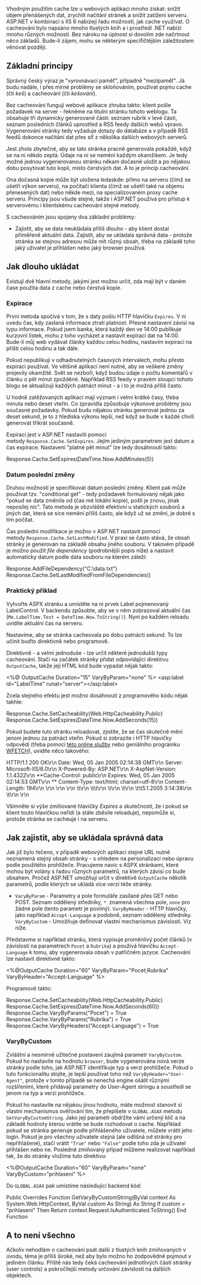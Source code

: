 <!-- dcterms:identifier = aspnetcz#5 -->
<!-- dcterms:title = Jemný úvod do cacheování v ASP.NET -->
<!-- dcterms:abstract = Vhodným použitím cache lze u webových aplikací mnoho získat: snížit objem přenášených dat, zrychlit načítání stránek a snížit zatížení serveru. ASP.NET v kombinaci s IIS 6 nabízejí řadu možností, jak cache využívat. O cacheování bylo napsáno mnoho tlustých knih a i prostředí .NET nabízí mnoho různých možností. Bez nároku na úplnost si dovolím zde načrtnout něco základů. -->
<!-- np9:categoryId = 1 -->
<!-- x4w:category = Tipy, triky -->
<!-- np9:authorId = 1 -->
<!-- np9:authorEmail = michal.valasek@altairis.cz -->
<!-- dcterms:creator = Michal Altair Valášek -->
<!-- dcterms:created = 2005-01-05T04:06:25.267+01:00 -->
<!-- dcterms:dateAccepted = 2005-01-05T04:06:25.267+01:00 -->

Vhodným použitím cache lze u webových aplikací mnoho získat: snížit objem přenášených dat, zrychlit načítání stránek a snížit zatížení serveru. ASP.NET v kombinaci s IIS 6 nabízejí řadu možností, jak cache využívat. O cacheování bylo napsáno mnoho tlustých knih a i prostředí .NET nabízí mnoho různých možností. Bez nároku na úplnost si dovolím zde načrtnout něco základů. Bude-li zájem, mohu se některým specifičtějším záležitostem věnovat později.

## Základní principy

Správný český výraz je "vyrovnávací paměť", případně "mezipaměť". Já budu nadále, i přes mírné problémy se skloňováním, používat pojmu cache (čti *keš*) a cacheování (čti *kešování*).

Bez cacheování fungují webové aplikace zhruba takto: klient pošle požadavek na server - řekněme na titulní stránku tohoto weblogu. Ta obsahuje tři dynamicky generované části: seznam rubrik v levé části, seznam posledních článků uprostřed a RSS feedy dalších webů vpravo. Vygenerování stránky tedy vyžaduje dotazy do databáze a v případě RSS feedů dokonce načítání dat přes síť z několika dalších webových serverů.

Jest zhola zbytečné, aby se tato stránka pracně generovala pokaždé, když se na ni někdo zeptá. Údaje na ní se nemění každým okamžikem. Je tedy možné jednou vygenerovanou stránku někam dočasně uložit a po nějakou dobu posytovat tuto kopii, místo čerstvých dat. A to je princip cacheování.

Ona dočasná kopie může být uložena ledaskde: přímo na serveru (čímž se ušetří výkon serveru), na počítači klienta (čímž se ušetří také na objemu přenesených dat) nebo někde mezi, na specializovaném proxy cache serveru. Principy jsou všude stejné, takže i ASP.NET používá pro přístup k serverovému i klientskému cacheování stejné metody.

S cacheováním jsou spojeny dva základní problémy:

*   Zajistit, aby se data neukládala příliš dlouho - aby klient dostal přiměřeně aktuální data. Zajistit, aby se ukládala správná data - protože stránka se stejnou adresou může mít různý obsah, třeba na základě toho jaký uživatel je přihlášen nebo jaký browser používá. 

## Jak dlouho ukládat

Existují dvě hlavní metody, jakými jest možno určit, zda mají být v daném čase použita data z cache nebo čerstvá kopie.

### Expirace

První metoda spočívá v tom, že s daty pošlu HTTP hlavičku `Expires`. V ní uvedu čas, kdy zaslaná informace ztratí platnost. Přesné nastavení závisí na typu informace. Pokud jsem banka, která každý den ve 14:00 publikuje kurzovní lístek, mohu z toho vycházet a nastavit expiraci dat na 14:00. Bude-li můj web vydávat články každou celou hodinu, nastavím expiraci na příští celou hodinu a tak dále.

Pokud nepublikuji v odhadnutelných časových intervalech, mohu přesto expiraci používat. Ve většině aplikací není nutné, aby se veškeré změny projevily okamžitě. Svět se nezboří, když budou údaje o počtu komentářů v článku o pět minut zpožděné. Například RSS feedy v pravém sloupci tohoto blogu se aktualizují každých patnáct minut - a i to je možná příliš často.

U hodně zatěžovaných aplikací mají význam i velmi krátké časy, třeba minuta nebo deset vteřin. Co zpravidla způsobuje výkonové problémy jsou současné požadavky. Pokud budu nějakou stránku generovat jednou za deset sekund, je to z hlediska výkonu lepší, než když se bude v každé chvíli generovat třikrát současně.

Expiraci jest v ASP.NET nastaviti pomocí metody `Response.Cache.SetExpires`. Jejím jediným parametrem jest datum a čas expirace. Nastavení "platné pět minut" lze tedy dosáhnouti takto:

Response.Cache.SetExpires(DateTime.Now.AddMinutes(5))

### Datum poslední změny

Druhou možností je specifikovat datum poslední změny. Klient pak může používat tzv. "conditional get" - tedy požadavek formulovaný nějak jako "pokud se data změnila od (čas mé lokální kopie), pošli je znovu, jinak neposílej nic". Tato metoda je obzvláště efektivní u statických souborů a jiných dat, která se sice nemění příliš často, ale když už se změní, je dobré s tím počítat.

Čas poslední modifikace je možno v ASP.NET nastavit pomocí metody `Response.Cache.SetLastModified`. V praxi se často stává, že obsah stránky je generován na základě obsahu jiného souboru. V takovém případě je možno použít *file dependency* (podrobnější popis níže) a nastavit automaticky datum podle data souboru na kterém záleží:

Response.AddFileDependency("C:\data.txt") Response.Cache.SetLastModifiedFromFileDependencies()

### Praktický příklad

Vytvořte ASPX stránku a umístěte na ni prvek Label pojmenovaný LabelControl. V backendu způsobte, aby se v něm zobrazoval aktuální čas (`Me.LabelTime.Text = DateTime.Now.ToString()`). Nyní po každém reloadu uvidíte aktuální čas na serveru.

Nastavíme, aby se stránka cacheovala po dobu patnácti sekund. To lze učinit buďto direktivně nebo programově. 

Direktivně - a velmi jednoduše - lze určit některé jednodušší typy cacheování. Stačí na začátek stránky přidat odpovídající direktivu `OutputCache`, takže její HTML kód bude vypadat nějak takto:

<%@ OutputCache Duration="15" VaryByParam="none" %> <html> <head> <meta name="vs_targetSchema" content="http://schemas.microsoft.com/intellisense/ie5"> </head> <body> <asp:label id="LabelTime" runat="server"></asp:label> </body> </html> 

Zcela stejného efektu jest možno dosáhnouti z programového kódu nějak takhle:

Response.Cache.SetCacheability(Web.HttpCacheability.Public) Response.Cache.SetExpires(DateTime.Now.AddSeconds(15))

Pokud budete tuto stránku reloadovat, zjistíte, že se čas skutečně mění jenom jednou za patnáct vteřin. Pokud si zobrazíte i HTTP hlavičky odpovědi (třeba pomocí [této online služby](http://www.delorie.com/web/headers.html) nebo geniálního prográmku [WFETCH](http://support.microsoft.com/default.aspx?scid=kb;%5BLN%5D;Q284285)), uvidíte něco takového:

HTTP/1.1 200 OK\r\n Date: Wed, 05 Jan 2005 02:14:38 GMT\r\n Server: Microsoft-IIS/6.0\r\n X-Powered-By: ASP.NET\r\n X-AspNet-Version: 1.1.4322\r\n **Cache-Control: public\r\n Expires: Wed, 05 Jan 2005 02:14:53 GMT\r\n ** Content-Type: text/html; charset=utf-8\r\n Content-Length: 194\r\n \r\n \r\n <html>\r\n \t<head>\r\n \t\t<meta name="vs_targetSchema" content="http://schemas.microsoft.com/intellisense/ie5">\r\n \t</head>\r\n \t<body>\r\n \t\t<span id="LabelTime">5.1.2005 3:14:38</span>\r\n \t</body>\r\n </html>\r\n

Všimněte si výše zmiňované hlavičky *Expires* a skutečnosti, že i pokud se klient touto hlavičkou neřídí (a stále zběsile reloaduje), nepomůže si, protože stránka se cacheuje i na serveru.

## Jak zajistit, aby se ukládala správná data

Jak již bylo řečeno, v případě webových aplikací stejné URL nutně neznamená stejný obsah stránky - s ohledem na personalizaci nebo úpravu podle použitého prohlížeče. Pracujeme navíc s ASPX stránkami, které mohou být volány s řadou různých parametrů, na kterých závisí co bude obsahem. Pročež ASP.NET umožňují určit v direktivě `OutputCache` několik parametrů, podle kterých se ukládá více verzí téže stránky.

*   `VaryByParam` - Parametry a pole formuláře zasílané přes GET nebo POST. Seznam oddělený středníky, `*`  znamená všechna pole, `none` pro žádné pole (tento parametr je poviiný). `VaryByHeader` - HTTP hlavičky, jako například `Accept-Language` a podobně, seznam oddělený středníky. `VaryByCustom` - Umožňuje definovat vlastní mechanismus závislosti. Viz níže. 

Představme si například stránku, která vypisuje proměnlivý počet článků (v závislosti na parametrech `Pocet` a `Rubrika`) a používá hlavičku `Accept-Language` k tomu, aby vygenerovala obsah v patřičném jazyce. Cacheování lze nastavit direktivně takto:

<%@OutputCache Duration="60" VaryByParam="Pocet;Rubrika" VaryByHeader="Accept-Language" %>

Programově takto:

Response.Cache.SetCacheability(Web.HttpCacheability.Public) Response.Cache.SetExpires(DateTime.Now.AddSeconds(60)) Response.Cache.VaryByParams("Pocet") = True Response.Cache.VaryByParams("Rubrika") = True Response.Cache.VaryByHeaders("Accept-Language") = True

### VaryByCustom

Zvláštní a nesmírně užitečné postavení zaujímá parametr `VaryByCustom`. Pokud ho nastavíte na hodnotu `browser`, bude vygenerována nová verze stránky podle toho, jak ASP.NET identifikuje typ a verzi prohlížeče. Pokud o tuto funkcionalitu stojíte, je lepší používat toho než `VaryByHeader="User-Agent"`, protože v tomto případě se nenechá engine ošálit různými rozšířeními, které přidávají parametry do User-Agent stringu a soustředí se jenom na typ a verzi prohlížeče.

Pokud ho nastavíte na nějakou jinou hodnotu, máte možnost stanovit si vlastní mechanismus ověřování tím, že přepíšete v `GLOBAL.ASAX` metodu  `GetVaryByCustomString`. Jako její parametr obdržíte vámi určený klíč a na základě hodnoty kterou vrátíte se bude rozhodovat o cache. Například pokud se stránka generuje podle přihlášeného uživatele, můžete vrátit jeho login. Pokud je pro všechny uživatele stejná (ale odlišná od stránky pro nepřihlášené), stačí vrátit `"True"` nebo `"False"` podle toho zda je uživatel přihlášen nebo ne. Posledně zmiňovaný případ můžeme realizovat například tak, že do stránky vložíme tuto direktivu:

<%@OutputCache Duration="60" VaryByParam="none" VaryByCustom="prihlaseni" %>

Do `GLOBAL.ASAX` pak umístíme následující backend kód:

Public Overrides Function GetVaryByCustomString(ByVal context As System.Web.HttpContext, ByVal custom As String) As String If custom = "prihlaseni" Then Return context.Request.IsAuthenticated.ToString() End Function

## A to není všechno

Ačkoliv nehodlám o cacheování psát další z tlustých knih zmiňovaných v úvodu, téma je příliš široké, než aby bylo možno ho zodpovědně pojmout v jediném článku. Příště nás tedy čeká cacheování jednotlivých částí stránky (user controls) a pokročilejší metody určování závislosti na dalších objektech.